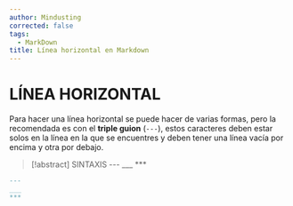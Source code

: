 ```yaml
---
author: Mindusting
corrected: false
tags:
  - MarkDown
title: Línea horizontal en Markdown
---
```


# LÍNEA HORIZONTAL

Para hacer una línea horizontal se puede hacer de varias formas, pero la recomendada es con el **triple guion** (`---`), estos caracteres deben estar solos en la línea en la que se encuentres y deben tener una línea vacía por encima y otra por debajo.

> [!abstract] SINTAXIS
> \-\-\-
> \_\_\_
> \*\*\*

```md
---
___
***
```
